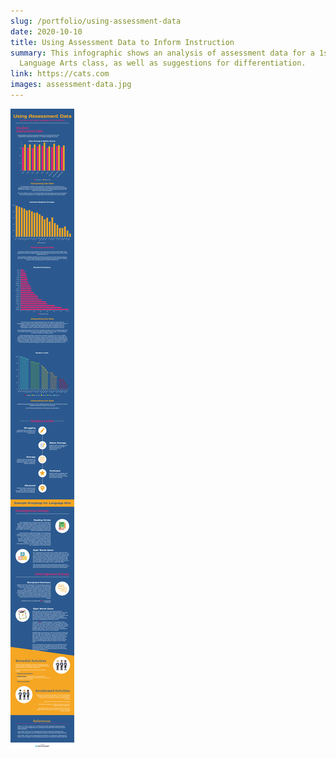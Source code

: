 ```yaml
---
slug: /portfolio/using-assessment-data
date: 2020-10-10
title: Using Assessment Data to Inform Instruction
summary: This infographic shows an analysis of assessment data for a 1st-Grade
  Language Arts class, as well as suggestions for differentiation.
link: https://cats.com
images: assessment-data.jpg
---
```

![](using-assessment-data-to-inform-instruction.png)